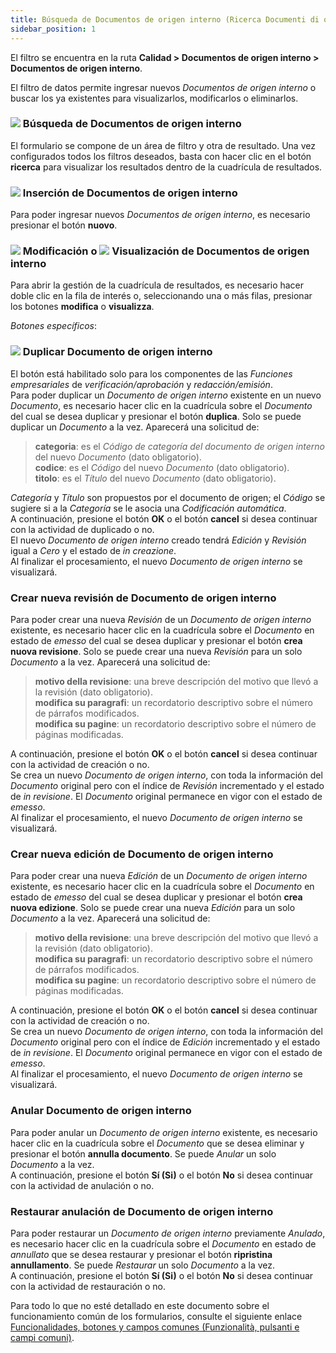 ```yaml
---
title: Búsqueda de Documentos de origen interno (Ricerca Documenti di origine interna)
sidebar_position: 1
---
```


El filtro se encuentra en la ruta **Calidad > Documentos de origen interno > Documentos de origen interno**.  

El filtro de datos permite ingresar nuevos *Documentos de origen interno* o buscar los ya existentes para visualizarlos, modificarlos o eliminarlos.  

### ![](/img/neutral/common/search.png) Búsqueda de Documentos de origen interno

El formulario se compone de un área de filtro y otra de resultado. Una vez configurados todos los filtros deseados, basta con hacer clic en el botón **ricerca** para visualizar los resultados dentro de la cuadrícula de resultados.  

### ![](/img/neutral/common/new.png) Inserción de Documentos de origen interno

Para poder ingresar nuevos *Documentos de origen interno*, es necesario presionar el botón **nuovo**.  

### ![](/img/neutral/common/edit.png) Modificación o ![](/img/neutral/common/view.png) Visualización de Documentos de origen interno

Para abrir la gestión de la cuadrícula de resultados, es necesario hacer doble clic en la fila de interés o, seleccionando una o más filas, presionar los botones **modifica** o **visualizza**.  

*Botones específicos*: 

### ![](/img/neutral/common/duplicate.png) Duplicar Documento de origen interno

El botón está habilitado solo para los componentes de las *Funciones empresariales* de *verificación/aprobación* y *redacción/emisión*.  
Para poder duplicar un *Documento de origen interno* existente en un nuevo *Documento*, es necesario hacer clic en la cuadrícula sobre el *Documento* del cual se desea duplicar y presionar el botón **duplica**. Solo se puede duplicar un *Documento* a la vez. Aparecerá una solicitud de:   
> **categoria**: es el *Código de categoría del documento de origen interno* del nuevo *Documento* (dato obligatorio).   
> **codice**: es el *Código* del nuevo *Documento* (dato obligatorio).   
> **titolo**: es el *Título* del nuevo *Documento* (dato obligatorio).   

*Categoría* y *Título* son propuestos por el documento de origen; el *Código* se sugiere si a la *Categoría* se le asocia una *Codificación automática*.  
A continuación, presione el botón **OK** o el botón **cancel** si desea continuar con la actividad de duplicado o no.  
El nuevo *Documento de origen interno* creado tendrá *Edición* y *Revisión* igual a *Cero* y el estado de *in creazione*.  
Al finalizar el procesamiento, el nuevo *Documento de origen interno* se visualizará.

### Crear nueva revisión de Documento de origen interno

Para poder crear una nueva *Revisión* de un *Documento de origen interno* existente, es necesario hacer clic en la cuadrícula sobre el *Documento* en estado de *emesso* del cual se desea duplicar y presionar el botón **crea nuova revisione**. Solo se puede crear una nueva *Revisión* para un solo *Documento* a la vez. Aparecerá una solicitud de:   
> **motivo della revisione**: una breve descripción del motivo que llevó a la revisión (dato obligatorio).   
> **modifica su paragrafi**: un recordatorio descriptivo sobre el número de párrafos modificados.   
> **modifica su pagine**: un recordatorio descriptivo sobre el número de páginas modificadas.   

A continuación, presione el botón **OK** o el botón **cancel** si desea continuar con la actividad de creación o no.  
Se crea un nuevo *Documento de origen interno*, con toda la información del *Documento* original pero con el índice de *Revisión* incrementado y el estado de *in revisione*. El *Documento* original permanece en vigor con el estado de *emesso*.  
Al finalizar el procesamiento, el nuevo *Documento de origen interno* se visualizará.

### Crear nueva edición de Documento de origen interno

Para poder crear una nueva *Edición* de un *Documento de origen interno* existente, es necesario hacer clic en la cuadrícula sobre el *Documento* en estado de *emesso* del cual se desea duplicar y presionar el botón **crea nuova edizione**. Solo se puede crear una nueva *Edición* para un solo *Documento* a la vez. Aparecerá una solicitud de:   
> **motivo della revisione**: una breve descripción del motivo que llevó a la revisión (dato obligatorio).   
> **modifica su paragrafi**: un recordatorio descriptivo sobre el número de párrafos modificados.   
> **modifica su pagine**: un recordatorio descriptivo sobre el número de páginas modificadas.   

A continuación, presione el botón **OK** o el botón **cancel** si desea continuar con la actividad de creación o no.  
Se crea un nuevo *Documento de origen interno*, con toda la información del *Documento* original pero con el índice de *Edición* incrementado y el estado de *in revisione*. El *Documento* original permanece en vigor con el estado de *emesso*.  
Al finalizar el procesamiento, el nuevo *Documento de origen interno* se visualizará.

### Anular Documento de origen interno

Para poder anular un *Documento de origen interno* existente, es necesario hacer clic en la cuadrícula sobre el *Documento* que se desea eliminar y presionar el botón **annulla documento**. Se puede *Anular* un solo *Documento* a la vez.  
A continuación, presione el botón **Sí (Si)** o el botón **No** si desea continuar con la actividad de anulación o no.  

### Restaurar anulación de Documento de origen interno

Para poder restaurar un *Documento de origen interno* previamente *Anulado*, es necesario hacer clic en la cuadrícula sobre el *Documento* en estado de *annullato* que se desea restaurar y presionar el botón **ripristina annullamento**. Se puede *Restaurar* un solo *Documento* a la vez.  
A continuación, presione el botón **Sí (Si)** o el botón **No** si desea continuar con la actividad de restauración o no.  

Para todo lo que no esté detallado en este documento sobre el funcionamiento común de los formularios, consulte el siguiente enlace [Funcionalidades, botones y campos comunes (Funzionalità, pulsanti e campi comuni)](/docs/guide/common).